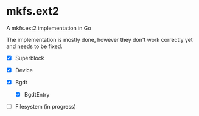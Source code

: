 # mkfs.ext2
A mkfs.ext2 implementation in Go

The implementation is mostly done, however they don't work correctly yet and needs to be fixed.
- [x] Superblock
- [x] Device
- [x] Bgdt
  - [x] BgdtEntry
- [ ] Filesystem (in progress)

